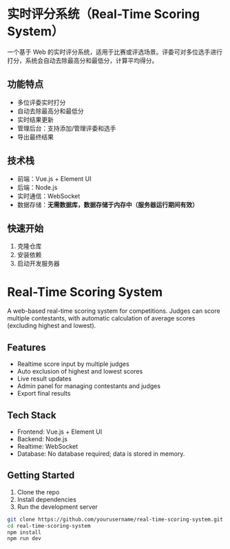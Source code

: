 # 实时评分系统（Real-Time Scoring System）

一个基于 Web 的实时评分系统，适用于比赛或评选场景。评委可对多位选手进行打分，系统会自动去除最高分和最低分，计算平均得分。

## 功能特点

- 多位评委实时打分  
- 自动去除最高分和最低分  
- 实时结果更新  
- 管理后台：支持添加/管理评委和选手  
- 导出最终结果  

## 技术栈

- 前端：Vue.js + Element UI  
- 后端：Node.js  
- 实时通信：WebSocket  
- 数据存储：**无需数据库，数据存储于内存中（服务器运行期间有效）**

## 快速开始

1. 克隆仓库  
2. 安装依赖  
3. 启动开发服务器  


# Real-Time Scoring System

A web-based real-time scoring system for competitions. Judges can score multiple contestants, with automatic calculation of average scores (excluding highest and lowest).

## Features

- Realtime score input by multiple judges
- Auto exclusion of highest and lowest scores
- Live result updates
- Admin panel for managing contestants and judges
- Export final results

## Tech Stack

- Frontend: Vue.js + Element UI
- Backend: Node.js 
- Realtime: WebSocket 
- Database: No database required; data is stored in memory.

## Getting Started

1. Clone the repo
2. Install dependencies
3. Run the development server

```bash
git clone https://github.com/yourusername/real-time-scoring-system.git
cd real-time-scoring-system
npm install
npm run dev
